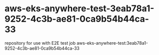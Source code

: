 # aws-eks-anywhere-test-3eab78a1-9252-4c3b-ae81-0ca9b54b44ca-33
repository for use with E2E test job aws-eks-anywhere-test:3eab78a1-9252-4c3b-ae81-0ca9b54b44ca-33
